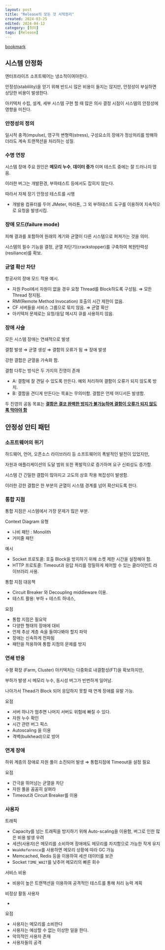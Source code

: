 ```yaml
---
layout: post
title: "Release의 모든 것 서적정리"
created: 2024-03-25
edited: 2024-04-12
category: [취미]
tags: [Release]
---
```



[bookmark](https://product.kyobobook.co.kr/detail/S000211502257)


## 시스템 안정화


엔터프라이즈 소프트웨어는 냉소적이여야한다.


안정성(stablility)을 얻기 위해 반드시 많은 비용이 들지는 않지만, 안정성이 부실하면 상당한 비용이 발생한다. 


아키텍처 수립, 설계, 세부 시스템 구현 할 때 많은 의사 결정 시점이 시스템의 안정성에 영향을 미친다.


### 안정성의 정의


일시적 충격(impulse), 영구적 변형력(stress), 구성요소의 장애가 정상처리를 방해하더라도 계속 트랜잭션을 처리하는 성질.


### 수명 연장


시스템 장애 주요 원인은 **메모리 누수**, **데이터 증가** 이며 테스트 중에는 잘 드러나지 않음.


이러한 버그는 개발환경, 부하테스트 등에서도 잡히지 않는다. 


따라서 자체 장기 안정성 테스트를 시행

- 개발용 컴퓨터를 두어 JMeter, 마라톤, 그 외 부하테스트 도구를 이용하여 지속적으로 요청을 발생시킴.

### 장애 모드(failure mode)


피해 결과를 포함하여 원래의 계기와 균열이 다른 시스템으로 퍼져가는 것을 의미.


시스템의 필수 기능을 결정, 균열 차단기(crackstopper)를 구축하여 복원탄력성(resiliance)를 확보.


### 균열 확산 차단


항공사의 장애 모드 적용 예시.

- 자원 Pool에서 자원이 없을 경우 요청 Thread를 Block하도록 구성됨. ⇒ 모든 Thread 정지됨.
- RMI(Remote Method Invocation) 호출의 시간 제한이 없음.
- CF 서버들을 서비스 그룹으로 묶지 않음. ⇒ 균열 확산
- 아키텍처 문제로는 요청/응답 메시지 큐를 사용하지 않음.

### 장애 사슬


모든 시스템 장애는 연쇄적으로  발생


결함 발생 ⇒ 균열 생성 ⇒ 결함의 오류가 됨 ⇒ 장애 발생


강한 결합은 균열을 가속화 함.


결함 다루는 방식은 두 가지의 진영이 존재

- A: 결함에 잘 견딜 수 있도록 만든다. 예외 처리하여 결함이 오류가 되지 않도록 방지.
- B: 결함을 견디게 만든다는 목표는 무의미함. 결함은 언제 어디서든 발생함.

두 진영의 공동 목표는 <u>**결함은 결코 완벽한 방지가 불가능하며 결함이 오류가 되지 않도록 막아야 함**</u>


## 안정성 안티 패턴


### 소프트웨어의 위기


하드웨어, 언어, 오픈소스 라이브러리 등 소프트웨어의 폭발적인 발전이 있었지만,


자원과 애플리케이션의 도달 범위 또한 폭발적으로 증가하며 요구 신뢰성도 증가함.


시스템 간 긴밀한 결합이 많아지고 고도의 상호 작용 복잡성이 발생함.


이러한 강한 결합은 한 부분의 균열이 시스템 경계를 넘어 확산되도록 한다.


### 통합 지점


통합 지점은 시스템에서 가장 문제가 많은 부분.


Context Diagram 유형

- 나비 패턴 : Monolith
- 거미줄 패턴

예시

- Socket 프로토콜: 호출 Block을 방지하기 위해 소켓 제한 시간을 설정해야 함.
- HTTP 프로토콜: Timeout과 응답 처리를 정밀하게 제어할 수 있는 클라이언트 라이브러리 사용.

통합 지점 대응책

- Circuit Breaker 와 Decoupling middleware 이용.
- 테스트 활용: 부하 + 테스트 하네스,

요점

- 통합 지점은 필요악
- 다양한 형태의 장애에 대비
- 언제 추상 계층 속을 들여다봐야 할지 파악
- 장애는 신속하게 전파됨
- 패턴을 적용하여 통합 지점의 문제를 방지

### 연쇄 반응


수평 확장 (Farm, Cluster) 아키텍처는 다중화로 내결함성(FT)을 확보하지만,


부하가 발생 시 메모리 누수, 동시성 버그가 빈번하게 일어남.


나아가서 Thead가 Block 되어 응답하지 못할 때 연계 장애를 유발 가능.


요점

- 서버 하나가 멈추면 나머지 서버도 위험에 빠질 수 있다.
- 자원 누수 확인
- 시간 관련 버그 픽스
- Autoscaling 을 이용
- 격벽(bulkhead)으로 방어

### 연계 장애


하위 계층의 장애로 자원 풀이 소진되어 발생 ⇒ 통합지점에 Timeout을 설정 필요


요점

- 간극을 뛰어넘는 균열을 차단
- 자원 풀을 꼼꼼히 살펴라
- Timeout과 Circuit Breaker를 이용

### 사용자


트래픽

- Capacity를 넘는 트래픽을 방지하기 위해 Auto-scaling을 이용함, 버그로 인한 많은 비용 발생 우려
- 세션(사용자)은 메모리를 소비하며 장애에도 메모리를 차지함으로 가능한 작게 유지
- `WeakReference`를 사용하면 메모리 상황에 따라 GC 가능
- Memcached, Redis 등을 이용하여 세션 데이터를 보관
- Socket `TIME_WAIT`를 낮추어 메모리의 빠른 회수

서비스 비용

- 비용이 높은 트랜잭션을 이용하여 공격적인 테스트를 통해 처리 능력 계획

비정상 활동 사용자

- 

요점

- 사용자는 메모리를 소비한다
- 사용자는 예상할 수 없는 이상한 일을 한다.
- 악의적인 사용자 존재
- 사용자들의 공격
